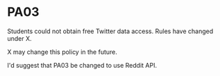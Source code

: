 # PA03

Students could not obtain free Twitter data access. Rules have changed under X.

X may change this policy in the future.

I'd suggest that PA03 be changed to use Reddit API.
